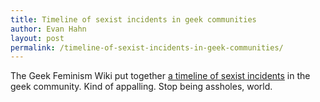 ```yaml
---
title: Timeline of sexist incidents in geek communities
author: Evan Hahn
layout: post
permalink: /timeline-of-sexist-incidents-in-geek-communities/
---
```

The Geek Feminism Wiki put together [a timeline of sexist incidents](http://geekfeminism.wikia.com/wiki/Timeline_of_incidents) in the geek community. Kind of appalling. Stop being assholes, world.

